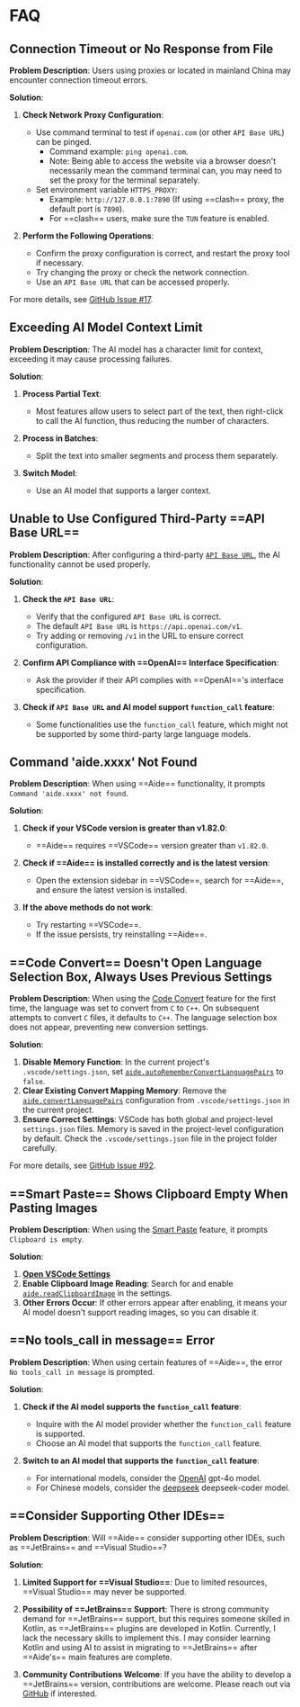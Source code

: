 # FAQ

## Connection Timeout or No Response from File

**Problem Description**: Users using proxies or located in mainland China may encounter connection timeout errors.

**Solution**:

1. **Check Network Proxy Configuration**:

   - Use command terminal to test if `openai.com` (or other `API Base URL`) can be pinged.
     - Command example: `ping openai.com`.
     - Note: Being able to access the website via a browser doesn't necessarily mean the command terminal can, you may need to set the proxy for the terminal separately.
   - Set environment variable `HTTPS_PROXY`:
     - Example: `http://127.0.0.1:7890` (If using ==clash== proxy, the default port is `7890`).
     - For ==clash== users, make sure the `TUN` feature is enabled.

2. **Perform the Following Operations**:
   - Confirm the proxy configuration is correct, and restart the proxy tool if necessary.
   - Try changing the proxy or check the network connection.
   - Use an `API Base URL` that can be accessed properly.

For more details, see [GitHub Issue #17](https://github.com/nicepkg/aide/issues/17).

## Exceeding AI Model Context Limit

**Problem Description**: The AI model has a character limit for context, exceeding it may cause processing failures.

**Solution**:

1. **Process Partial Text**:

   - Most features allow users to select part of the text, then right-click to call the AI function, thus reducing the number of characters.

2. **Process in Batches**:

   - Split the text into smaller segments and process them separately.

3. **Switch Model**:
   - Use an AI model that supports a larger context.

## Unable to Use Configured Third-Party ==API Base URL==

**Problem Description**: After configuring a third-party [`API Base URL`](../configuration/openai-base-url.md), the AI functionality cannot be used properly.

**Solution**:

1. **Check the `API Base URL`**:

   - Verify that the configured `API Base URL` is correct.
   - The default `API Base URL` is `https://api.openai.com/v1`.
   - Try adding or removing `/v1` in the URL to ensure correct configuration.

2. **Confirm API Compliance with ==OpenAI== Interface Specification**:

   - Ask the provider if their API complies with ==OpenAI=='s interface specification.

3. **Check if `API Base URL` and AI model support `function_call` feature**:
   - Some functionalities use the `function_call` feature, which might not be supported by some third-party large language models.

## Command 'aide.xxxx' Not Found

**Problem Description**: When using ==Aide== functionality, it prompts `Command 'aide.xxxx' not found`.

**Solution**:

1. **Check if your VSCode version is greater than v1.82.0**:

   - ==Aide== requires ==VSCode== version greater than `v1.82.0`.

2. **Check if ==Aide== is installed correctly and is the latest version**:

   - Open the extension sidebar in ==VSCode==, search for ==Aide==, and ensure the latest version is installed.

3. **If the above methods do not work**:

   - Try restarting ==VSCode==.
   - If the issue persists, try reinstalling ==Aide==.

## ==Code Convert== Doesn't Open Language Selection Box, Always Uses Previous Settings

**Problem Description**: When using the [Code Convert](../features/code-convert.md) feature for the first time, the language was set to convert from `C` to `C++`. On subsequent attempts to convert `C` files, it defaults to `C++`. The language selection box does not appear, preventing new conversion settings.

**Solution**:

1. **Disable Memory Function**: In the current project's `.vscode/settings.json`, set [`aide.autoRememberConvertLanguagePairs`](../configuration/auto-remember-convert-language-pairs.md) to `false`.
2. **Clear Existing Convert Mapping Memory**: Remove the [`aide.convertLanguagePairs`](../configuration/convert-language-pairs.md) configuration from `.vscode/settings.json` in the current project.
3. **Ensure Correct Settings**: VSCode has both global and project-level `settings.json` files. Memory is saved in the project-level configuration by default. Check the `.vscode/settings.json` file in the project folder carefully.

For more details, see [GitHub Issue #92](https://github.com/nicepkg/aide/issues/92).

## ==Smart Paste== Shows Clipboard Empty When Pasting Images

**Problem Description**: When using the [Smart Paste](../features/smart-paste.md) feature, it prompts `Clipboard is empty`.

**Solution**:

1. [**Open VSCode Settings**](./customize-configuration.md)
2. **Enable Clipboard Image Reading**: Search for and enable [`aide.readClipboardImage`](../configuration/read-clipboard-image.md) in the settings.
3. **Other Errors Occur**: If other errors appear after enabling, it means your AI model doesn't support reading images, so you can disable it.

## ==No tools_call in message== Error

**Problem Description**: When using certain features of ==Aide==, the error `No tools_call in message` is prompted.

**Solution**:

1. **Check if the AI model supports the `function_call` feature**:

   - Inquire with the AI model provider whether the `function_call` feature is supported.
   - Choose an AI model that supports the `function_call` feature.

2. **Switch to an AI model that supports the `function_call` feature**:

   - For international models, consider the [OpenAI](../use-another-llm/openai.md) gpt-4o model.
   - For Chinese models, consider the [deepseek](../use-another-llm/deepseek.md) deepseek-coder model.

## ==Consider Supporting Other IDEs==

**Problem Description**: Will ==Aide== consider supporting other IDEs, such as ==JetBrains== and ==Visual Studio==?

**Solution**:

1. **Limited Support for ==Visual Studio==**: Due to limited resources, ==Visual Studio== may never be supported.

2. **Possibility of ==JetBrains== Support**: There is strong community demand for ==JetBrains== support, but this requires someone skilled in Kotlin, as ==JetBrains== plugins are developed in Kotlin. Currently, I lack the necessary skills to implement this. I may consider learning Kotlin and using AI to assist in migrating to ==JetBrains== after ==Aide's== main features are complete.

3. **Community Contributions Welcome**: If you have the ability to develop a ==JetBrains== version, contributions are welcome. Please reach out via [GitHub](https://github.com/nicepkg/aide/issues/91) if interested.
